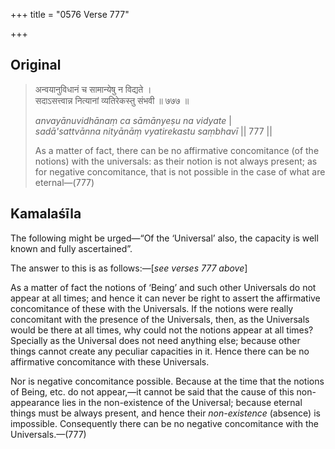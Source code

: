 +++
title = "0576 Verse 777"

+++
## Original 
>
> अन्वयानुविधानं च सामान्येषु न विद्यते ।  
> सदाऽसत्त्वान्न नित्यानां व्यतिरेकस्तु संभवी ॥ ७७७ ॥ 
>
> *anvayānuvidhānaṃ ca sāmānyeṣu na vidyate* \|  
> *sadā'sattvānna nityānāṃ vyatirekastu saṃbhavī* \|\| 777 \|\| 
>
> As a matter of fact, there can be no affirmative concomitance (of the notions) with the universals: as their notion is not always present; as for negative concomitance, that is not possible in the case of what are eternal—(777)



## Kamalaśīla

The following might be urged—“Of the ‘Universal’ also, the capacity is well known and fully ascertained”.

The answer to this is as follows:—[*see verses 777 above*]

As a matter of fact the notions of ‘Being’ and such other Universals do not appear at all times; and hence it can never be right to assert the affirmative concomitance of these with the Universals. If the notions were really concomitant with the presence of the Universals, then, as the Universals would be there at all times, why could not the notions appear at all times? Specially as the Universal does not need anything else; because other things cannot create any peculiar capacities in it. Hence there can be no affirmative concomitance with these Universals.

Nor is negative concomitance possible. Because at the time that the notions of Being, etc. do not appear,—it cannot be said that the cause of this non-appearance lies in the non-existence of the Universal; because eternal things must be always present, and hence their *non-existence* (absence) is impossible. Consequently there can be no negative concomitance with the Universals.—(777)


